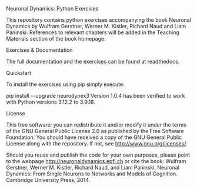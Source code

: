 Neuronal Dynamics: Python Exercises

This repository contains python exercises accompanying the book Neuronal Dynamics by Wulfram Gerstner, Werner M. Kistler, Richard Naud and Liam Paninski. References to relevant chapters will be added in the Teaching Materials section of the book homepage.

Exercises & Documentation

The full documentation and the exercises can be found at readthedocs.

Quickstart

To install the exercises using pip simply execute:

pip install --upgrade neurodynex3
Version 1.0.4 has been verified to work with Python versions 3.12.2 to 3.9.18.

License

This free software: you can redistribute it and/or modify it under the terms of the GNU General Public License 2.0 as published by the Free Software Foundation. You should have received a copy of the GNU General Public License along with the repository. If not, see http://www.gnu.org/licenses/.

Should you reuse and publish the code for your own purposes, please point to the webpage http://neuronaldynamics.epfl.ch or cite the book: Wulfram Gerstner, Werner M. Kistler, Richard Naud, and Liam Paninski. Neuronal Dynamics: From Single Neurons to Networks and Models of Cognition. Cambridge University Press, 2014.
